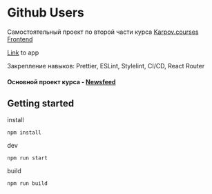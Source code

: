 # Github Users

Самостоятельный проект по второй части курса [Karpov.courses Frontend](https://karpov.courses/dev/frontend)

[Link](https://github-users-teal-seven.vercel.app/) to app

Закрепление навыков: Prettier, ESLint, Stylelint, CI/CD, React Router

#### Основной проект курса - [Newsfeed](https://github.com/dadaVoloda/newsfeed)

## Getting started

install

```
npm install
```

dev

```
npm run start
```

build

```
npm run build
```

